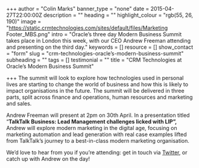 +++
author = "Colin Marks"
banner_type = "none"
date = 2015-04-27T22:00:00Z
description = ""
heading = ""
highlight_colour = "rgb(55, 26, 190)"
image = "https://static.crmtechnologies.com/sites/default/files/Marketing Footer_MBS.png"
intro = "Oracle’s three day Modern Business Summit takes place in London this week, with our CEO Andrew Freeman attending and presenting on the third day."
keywords = []
resource = []
show_contact = "form"
slug = "crm-technologies-oracle’s-modern-business-summit"
subheading = ""
tags = []
testimonial = ""
title = "CRM Technologies at Oracle’s Modern Business Summit"

+++
The summit will look to explore how technologies used in personal lives are starting to change the world of business and how this is likely to impact organisations in the future. The summit will be delivered in three parts, split across finance and operations, human resources and marketing and sales.

Andrew Freeman will present at 2pm on 30th April. In a presentation titled “**TalkTalk Business: Lead Management challenges licked with LIP”,** Andrew will explore modern marketing in the digital age, focusing on marketing automation and lead generation with real case examples lifted from TalkTalk’s journey to a best-in-class modern marketing organisation.

We’d love to hear from you if you’re attending: get in touch via [Twitter](http://www.twitter.com/crmtechnologies), or catch up with Andrew on the day!